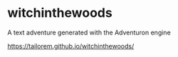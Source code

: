 # witchinthewoods
A text adventure generated with the Adventuron engine

https://tailorem.github.io/witchinthewoods/